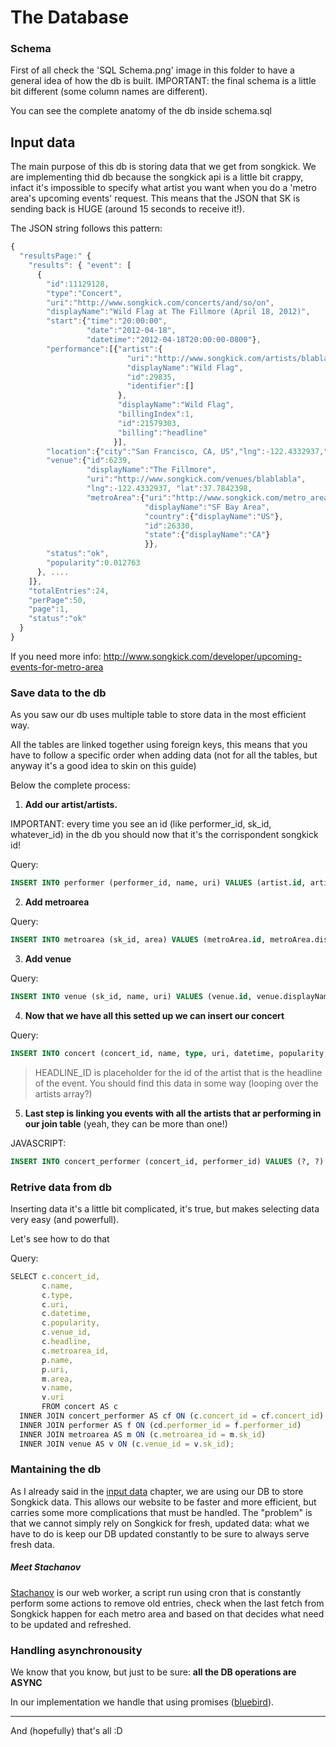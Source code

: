 # The Database

### Schema

First of all check the 'SQL Schema.png' image in this folder to have a general idea of how the db is built. IMPORTANT: the final schema is a little bit different (some column names are different).

You can see the complete anatomy of the db inside schema.sql

## <a name="input"></a> Input data

The main purpose of this db is storing data that we get from songkick.
We are implementing thid db because the songkick api is a little bit crappy, infact it's impossible to specify what artist you want when you do a 'metro area's upcoming events' request. This means that the JSON that SK is sending back is HUGE (around 15 seconds to receive it!).

The JSON string follows this pattern:

```javascript
{
  "resultsPage:" {
    "results": { "event": [
      {
        "id":11129128,
        "type":"Concert",
        "uri":"http://www.songkick.com/concerts/and/so/on",
        "displayName":"Wild Flag at The Fillmore (April 18, 2012)",
        "start":{"time":"20:00:00",
                 "date":"2012-04-18",
                 "datetime":"2012-04-18T20:00:00-0800"},
        "performance":[{"artist":{
                          "uri":"http://www.songkick.com/artists/blablabla",
                          "displayName":"Wild Flag",
                          "id":29835,
                          "identifier":[]
                        },
                        "displayName":"Wild Flag",
                        "billingIndex":1,
                        "id":21579303,
                        "billing":"headline"
                       }],
        "location":{"city":"San Francisco, CA, US","lng":-122.4332937,"lat":37.7842398},
        "venue":{"id":6239,
                 "displayName":"The Fillmore",
                 "uri":"http://www.songkick.com/venues/blablabla",
                 "lng":-122.4332937, "lat":37.7842398,
                 "metroArea":{"uri":"http://www.songkick.com/metro_areas/blablabla",
                              "displayName":"SF Bay Area",
                              "country":{"displayName":"US"},
                              "id":26330,
                              "state":{"displayName":"CA"}
                              }}, 
        "status":"ok",
        "popularity":0.012763
      }, ....
    ]},
    "totalEntries":24,
    "perPage":50,
    "page":1,
    "status":"ok"
  }
}
```

If you need more info: http://www.songkick.com/developer/upcoming-events-for-metro-area

### Save data to the db

As you saw our db uses multiple table to store data in the most efficient way.

All the tables are linked together using foreign keys, this means that you have to follow a specific order when adding data (not for all the tables, but anyway it's a good idea to skin on this guide)

Below the complete process:

1. **Add our artist/artists.**

IMPORTANT: every time you see an id (like performer_id, sk_id, whatever_id) in the db you should now that it's the corrispondent songkick id!

Query:

```sql
INSERT INTO performer (performer_id, name, uri) VALUES (artist.id, artist.displayName, artist.uri)
```

2. **Add metroarea**

Query:

```sql
INSERT INTO metroarea (sk_id, area) VALUES (metroArea.id, metroArea.displayName)
```

3. **Add venue**

Query:
```sql
INSERT INTO venue (sk_id, name, uri) VALUES (venue.id, venue.displayName, venue.uri)
```

4. **Now that we have all this setted up we can insert our concert**

Query:

```sql
INSERT INTO concert (concert_id, name, type, uri, datetime, popularity, venue_id, headline_id, metroarea_id) VALUES (id, displayName, type, uri, start.datetime, popularity, venue.id, HEADLINE_ID, metroarea_id)
```

> HEADLINE_ID is placeholder for the id of the artist that is the headline of the event. You should find this data in some way (looping over the artists array?)

5. **Last step is linking you events with all the artists that ar performing in our join table** (yeah, they can be more than one!)

JAVASCRIPT:

```sql
INSERT INTO concert_performer (concert_id, performer_id) VALUES (?, ?)
```

### Retrive data from db
Inserting data it's a little bit complicated, it's true, but makes selecting data very easy (and powerfull).

Let's see how to do that

Query:

```javascript
SELECT c.concert_id,
       c.name,
       c.type,
       c.uri,
       c.datetime,
       c.popularity,
       c.venue_id,
       c.headline,
       c.metroarea_id,
       p.name,
       p.uri,
       m.area,
       v.name,
       v.uri
       FROM concert AS c 
  INNER JOIN concert_performer AS cf ON (c.concert_id = cf.concert_id)
  INNER JOIN performer AS f ON (cd.performer_id = f.performer_id)
  INNER JOIN metroarea AS m ON (c.metroarea_id = m.sk_id)
  INNER JOIN venue AS v ON (c.venue_id = v.sk_id);
```

### Mantaining the db 
As I already said in the [input data](#input) chapter, we are using our DB to store Songkick data. This allows our website to be faster and more efficient, but carries some more complications that must be handled. The "problem" is that we cannot simply rely on Songkick for fresh, updated data: what we have to do is keep our DB updated constantly to be sure to always serve fresh data.

##### Meet Stachanov
[Stachanov](https://en.wikipedia.org/wiki/Alexey_Stakhanov) is our web worker, a script run using cron that is constantly perform some actions to remove old entries, check when the last fetch from Songkick happen for each metro area and based on that decides what need to be updated and refreshed.

### Handling asynchronousity

We know that you know, but just to be sure: **all the DB operations are ASYNC**

In our implementation we handle that using promises ([bluebird](http://bluebirdjs.com/docs/getting-started.html)).

---

And (hopefully) that's all :D




